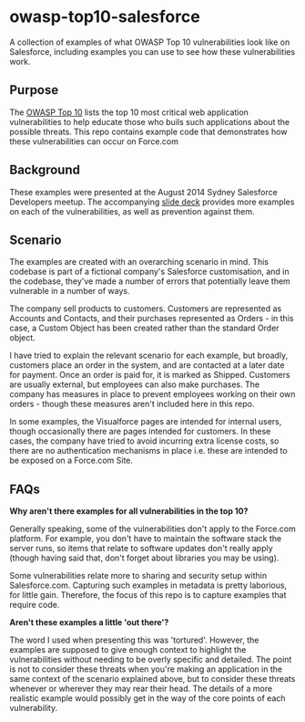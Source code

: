 owasp-top10-salesforce
======================

A collection of examples of what OWASP Top 10 vulnerabilities look like on Salesforce, including examples you can use to see how these vulnerabilities work.

Purpose
-------
The [OWASP Top 10](https://www.owasp.org/index.php/Top_10_2013-Top_10) lists the top 10 most critical web application vulnerabilities to help educate those who buils such applications about the possible threats. This repo contains example code that demonstrates how these vulnerabilities can occur on Force.com

Background
----------
These examples were presented at the August 2014 Sydney Salesforce Developers meetup. The accompanying [slide deck](http://www.slideshare.net/gbreavin/owasp-top10salesforce) provides more examples on each of the vulnerabilities, as well as prevention against them.

Scenario
--------
The examples are created with an overarching scenario in mind. This codebase is part of a fictional company's Salesforce customisation, and in the codebase, they've made a number of errors that potentially leave them vulnerable in a number of ways.

The company sell products to customers. Customers are represented as Accounts and Contacts, and their purchases represented as Orders - in this case, a Custom Object has been created rather than the standard Order object.

I have tried to explain the relevant scenario for each example, but broadly, customers place an order in the system, and are contacted at a later date for payment. Once an order is paid for, it is marked as Shipped. Customers are usually external, but employees can also make purchases. The company has measures in place to prevent employees working on their own orders - though these measures aren't included here in this repo.

In some examples, the Visualforce pages are intended for internal users, though occasionally there are pages intended for customers. In these cases, the company have tried to avoid incurring extra license costs, so there are no authentication mechanisms in place i.e. these are intended to be exposed on a Force.com Site.

FAQs
----
**Why aren't there examples for all vulnerabilities in the top 10?**

Generally speaking, some of the vulnerabilities don't apply to the Force.com platform. For example, you don't have to maintain the software stack the server runs, so items that relate to software updates don't really apply (though having said that, don't forget about libraries you may be using).

Some vulnerabilities relate more to sharing and security setup within Salesforce.com. Capturing such examples in metadata is pretty laborious, for little gain. Therefore, the focus of this repo is to capture examples that require code.

**Aren't these examples a little 'out there'?**

The word I used when presenting this was 'tortured'. However, the examples are supposed to give enough context to highlight the vulnerabilities without needing to be overly specific and detailed. The point is not to consider these threats when you're making an application in the same context of the scenario explained above, but to consider these threats whenever or wherever they may rear their head. The details of a more realistic example would possibly get in the way of the core points of each vulnerability.
